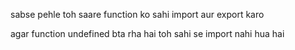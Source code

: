 sabse pehle toh saare function ko sahi import aur export karo

agar function undefined bta rha hai toh sahi se import nahi hua hai
